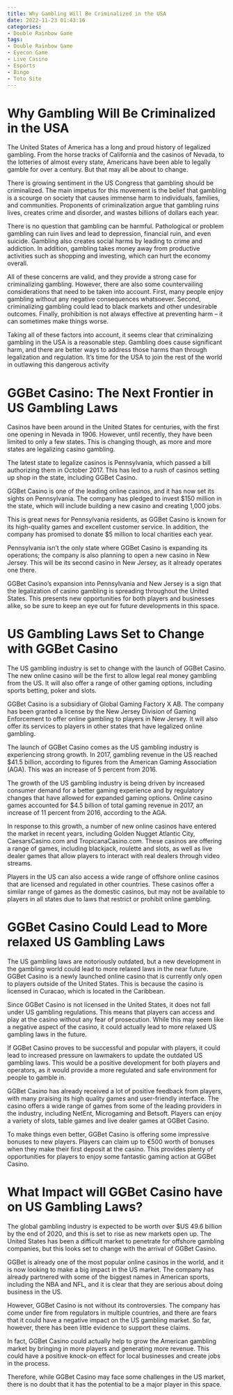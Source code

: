 ```yaml
---
title: Why Gambling Will Be Criminalized in the USA
date: 2022-11-23 01:43:16
categories:
- Double Rainbow Game
tags:
- Double Rainbow Game
- Eyecon Game
- Live Casino
- Esports
- Bingo
- Toto Site
---
```



#  Why Gambling Will Be Criminalized in the USA

The United States of America has a long and proud history of legalized gambling. From the horse tracks of California and the casinos of Nevada, to the lotteries of almost every state, Americans have been able to legally gamble for over a century. But that may all be about to change.

There is growing sentiment in the US Congress that gambling should be criminalized. The main impetus for this movement is the belief that gambling is a scourge on society that causes immense harm to individuals, families, and communities. Proponents of criminalization argue that gambling ruins lives, creates crime and disorder, and wastes billions of dollars each year.

There is no question that gambling can be harmful. Pathological or problem gambling can ruin lives and lead to depression, financial ruin, and even suicide. Gambling also creates social harms by leading to crime and addiction. In addition, gambling takes money away from productive activities such as shopping and investing, which can hurt the economy overall.

All of these concerns are valid, and they provide a strong case for criminalizing gambling. However, there are also some countervailing considerations that need to be taken into account. First, many people enjoy gambling without any negative consequences whatsoever. Second, criminalizing gambling could lead to black markets and other undesirable outcomes. Finally, prohibition is not always effective at preventing harm – it can sometimes make things worse.

Taking all of these factors into account, it seems clear that criminalizing gambling in the USA is a reasonable step. Gambling does cause significant harm, and there are better ways to address those harms than through legalization and regulation. It’s time for the USA to join the rest of the world in outlawing this dangerous activity

#  GGBet Casino: The Next Frontier in US Gambling Laws

Casinos have been around in the United States for centuries, with the first one opening in Nevada in 1906. However, until recently, they have been limited to only a few states. This is changing though, as more and more states are legalizing casino gambling.

The latest state to legalize casinos is Pennsylvania, which passed a bill authorizing them in October 2017. This has led to a rush of casinos setting up shop in the state, including GGBet Casino.

GGBet Casino is one of the leading online casinos, and it has now set its sights on Pennsylvania. The company has pledged to invest $150 million in the state, which will include building a new casino and creating 1,000 jobs.

This is great news for Pennsylvania residents, as GGBet Casino is known for its high-quality games and excellent customer service. In addition, the company has promised to donate $5 million to local charities each year.

Pennsylvania isn’t the only state where GGBet Casino is expanding its operations; the company is also planning to open a new casino in New Jersey. This will be its second casino in New Jersey, as it already operates one there.

GGBet Casino’s expansion into Pennsylvania and New Jersey is a sign that the legalization of casino gambling is spreading throughout the United States. This presents new opportunities for both players and businesses alike, so be sure to keep an eye out for future developments in this space.

#  US Gambling Laws Set to Change with GGBet Casino

The US gambling industry is set to change with the launch of GGBet Casino. The new online casino will be the first to allow legal real money gambling from the US. It will also offer a range of other gaming options, including sports betting, poker and slots.

GGBet Casino is a subsidiary of Global Gaming Factory X AB. The company has been granted a license by the New Jersey Division of Gaming Enforcement to offer online gambling to players in New Jersey. It will also offer its services to players in other states that have legalized online gambling.

The launch of GGBet Casino comes as the US gambling industry is experiencing strong growth. In 2017, gambling revenue in the US reached $41.5 billion, according to figures from the American Gaming Association (AGA). This was an increase of 5 percent from 2016.

The growth of the US gambling industry is being driven by increased consumer demand for a better gaming experience and by regulatory changes that have allowed for expanded gaming options. Online casino games accounted for $4.5 billion of total gaming revenue in 2017, an increase of 11 percent from 2016, according to the AGA.

In response to this growth, a number of new online casinos have entered the market in recent years, including Golden Nugget Atlantic City, CaesarsCasino.com and TropicanaCasino.com. These casinos are offering a range of games, including blackjack, roulette and slots, as well as live dealer games that allow players to interact with real dealers through video streams.

Players in the US can also access a wide range of offshore online casinos that are licensed and regulated in other countries. These casinos offer a similar range of games as the domestic casinos, but may not be available to players in all states due to laws that restrict or prohibit online gambling.

#  GGBet Casino Could Lead to More relaxed US Gambling Laws

The US gambling laws are notoriously outdated, but a new development in the gambling world could lead to more relaxed laws in the near future. GGBet Casino is a newly launched online casino that is currently only open to players outside of the United States. This is because the casino is licensed in Curacao, which is located in the Caribbean.

Since GGBet Casino is not licensed in the United States, it does not fall under US gambling regulations. This means that players can access and play at the casino without any fear of prosecution. While this may seem like a negative aspect of the casino, it could actually lead to more relaxed US gambling laws in the future.

If GGBet Casino proves to be successful and popular with players, it could lead to increased pressure on lawmakers to update the outdated US gambling laws. This would be a positive development for both players and operators, as it would provide a more regulated and safe environment for people to gamble in.

GGBet Casino has already received a lot of positive feedback from players, with many praising its high quality games and user-friendly interface. The casino offers a wide range of games from some of the leading providers in the industry, including NetEnt, Microgaming and Betsoft. Players can enjoy a variety of slots, table games and live dealer games at GGBet Casino.

To make things even better, GGBet Casino is offering some impressive bonuses to new players. Players can claim up to €500 worth of bonuses when they make their first deposit at the casino. This provides plenty of opportunities for players to enjoy some fantastic gaming action at GGBet Casino.

#  What Impact will GGBet Casino have on US Gambling Laws?

The global gambling industry is expected to be worth over $US 49.6 billion by the end of 2020, and this is set to rise as new markets open up. The United States has been a difficult market to penetrate for offshore gambling companies, but this looks set to change with the arrival of GGBet Casino.

GGBet is already one of the most popular online casinos in the world, and it is now looking to make a big impact in the US market. The company has already partnered with some of the biggest names in American sports, including the NBA and NFL, and it is clear that they are serious about doing business in the US.

However, GGBet Casino is not without its controversies. The company has come under fire from regulators in multiple countries, and there are fears that it could have a negative impact on the US gambling market. So far, however, there has been little evidence to support these claims.

In fact, GGBet Casino could actually help to grow the American gambling market by bringing in more players and generating more revenue. This could have a positive knock-on effect for local businesses and create jobs in the process.

Therefore, while GGBet Casino may face some challenges in the US market, there is no doubt that it has the potential to be a major player in this space.
